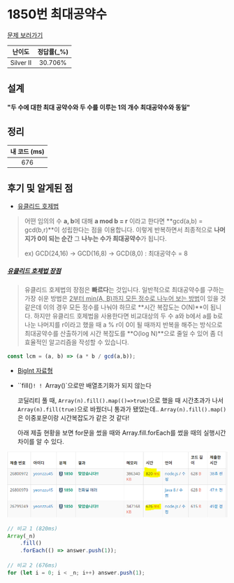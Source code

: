 # 1850번 최대공약수

[문제 보러가기](https://www.acmicpc.net/problem/1850)

| 난이도 | 정답률(\_%) |
| :----: | :---------: |
| Silver II | 30.706% |

## 설계
#### "두 수에 대한 최대 공약수와 두 수를 이루는 1의 개수 최대공약수와 동일"

## 정리

| 내 코드 (ms) |
| :----------: |
|     676      |

## 후기 및 알게된 점
- [유클리드 호제법](http://xn--299as6vb5i1je.com/interview/50)

> 어떤 임의의 수 **a, b**에 대해 **a mod b = r** 이라고 한다면 **gcd(a,b) = gcd(b,r)**이 성립한다는 점을 이용합니다. 이렇게 반복하면서 최종적으로 **나머지가 0이 되는 순간** 그 **나누는 수가 최대공약수**가 됩니다.
>
> ex) GCD(24,16) -> GCD(16,8) -> GCD(8,0) : 최대공약수 = 8

##### 	[유클리드 호제법 장점](https://coding-factory.tistory.com/599)

> 유클리드 호제법의 장점은 **빠르다**는 것입니다. 일반적으로 최대공약수를 구하는 가장 쉬운 방법은 <u>2부터 min(A, B)까지 모든 정수로 나누어 보는 방법</u>이 있을 것 같은데 이의 경우 모든 정수를 나눠야 하므로 **시간 복잡도는 O(N)**이 됩니다. 하지만 유클리드 호제법을 사용한다면 비교대상의 두 수 a와 b에서 a를 b로 나눈 나머지를 r이라고 했을 때 a % r이 0이 될 때까지 반복을 해주는 방식으로 최대공약수를 산출하기에 시간 복잡도를 **O(log N)**으로 줄일 수 있어 좀 더 효율적인 알고리즘을 작성할 수 있습니다.

```javascript
const lcm = (a, b) => (a * b / gcd(a,b));
```

- [BigInt 자료형](https://velog.io/@baemjoon/%EC%9E%90%EB%B0%94%EC%8A%A4%ED%81%AC%EB%A6%BD%ED%8A%B8%EC%97%90%EC%84%9C-%EC%95%84%EC%A3%BC-%ED%81%B0-%EC%88%98-%EB%8B%A4%EB%A3%A8%EA%B8%B0-BigInt-7fk5kmrh0n)

- ``fill()`! ! `Array()`으로만 배열초기화가 되지 않는다

  코딜리티 풀 때, `Array(n).fill().map(()=>true)`으로 했을 때 시간초과가 나서 `Array(n).fill(true)`으로 바꿨더니 통과가 됐었는데.. `Array(n).fill().map()`은 이중포문이랑 시간복잡도가 같은 것 같다!

  아래 제출 현황을 보면 for문을 썼을 때와 Array.fill.forEach를 썼을 때의 실행시간 차이를 알 수 있다. 

![image-20210227170052348](./images/array-fill-N-for.png)

```javascript
// 비교 1 (820ms)
Array(_n)
    .fill()
    .forEach(() => answer.push(1));

// 비교 2 (676ms)
for (let i = 0; i < _n; i++) answer.push(1);
```

